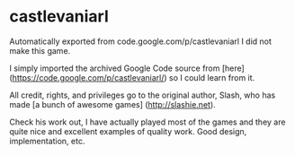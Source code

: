 # castlevaniarl
Automatically exported from code.google.com/p/castlevaniarl
I did not make this game. 

I simply imported the archived Google Code source from [here] (https://code.google.com/p/castlevaniarl/) so I could learn from it. 

All credit, rights, and privileges go to the original author, Slash, who has made [a bunch of awesome games] (http://slashie.net).

Check his work out, I have actually played most of the games and they are quite nice and 
excellent examples of quality work. Good design, implementation, etc.
